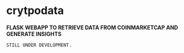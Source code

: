 # crytpodata

**FLASK WEBAPP TO RETRIEVE DATA FROM COINMARKETCAP AND GENERATE INSIGHTS**

`STILL UNDER DEVELOPMENT.`
